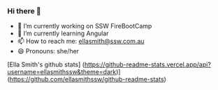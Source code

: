 ### Hi there 👋

- 🔭 I’m currently working on SSW FireBootCamp
- 🌱 I’m currently learning Angular
- 📫 How to reach me: ellasmith@ssw.com.au
- 😄 Pronouns: she/her


[Ella Smith's github stats]
(https://github-readme-stats.vercel.app/api?username=ellasmithssw&theme=dark)](https://github.com/ellasmithssw/github-readme-stats)

